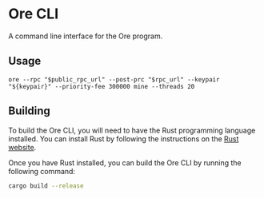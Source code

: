 # Ore CLI

A command line interface for the Ore program.

## Usage
`ore --rpc "$public_rpc_url" --post-prc "$rpc_url" --keypair "${keypair}" --priority-fee 300000 mine --threads 20`

## Building

To build the Ore CLI, you will need to have the Rust programming language installed. You can install Rust by following the instructions on the [Rust website](https://www.rust-lang.org/tools/install).

Once you have Rust installed, you can build the Ore CLI by running the following command:

```sh
cargo build --release
```
